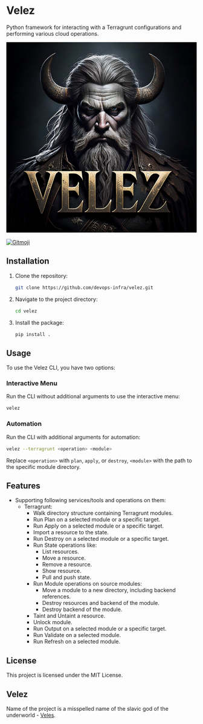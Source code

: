 # Velez

Python framework for interacting with a Terragrunt configurations and performing various cloud operations.

![Velez](velez.jpg)

<a href="https://gitmoji.dev">
  <img
    src="https://img.shields.io/badge/gitmoji-%20😜%20😍-FFDD67.svg?style=flat-square"
    alt="Gitmoji"
  />
</a>

## Installation

1. Clone the repository:
    ```sh
    git clone https://github.com/devops-infra/velez.git
    ```
2. Navigate to the project directory:
    ```sh
    cd velez
    ```
3. Install the package:
    ```sh
    pip install .
    ```


## Usage

To use the Velez CLI, you have two options:

### Interactive Menu

Run the CLI without additional arguments to use the interactive menu:

```sh
velez
```

### Automation

Run the CLI with additional arguments for automation:

```sh
velez --terragrunt <operation> <module>
```

Replace `<operation>` with `plan`, `apply`, or `destroy`, `<module>` with the path to the specific module directory.


## Features

- Supporting following services/tools and operations on them:
  - Terragrunt: 
    - Walk directory structure containing Terragrunt modules.
    - Run Plan on a selected module or a specific target.
    - Run Apply on a selected module or a specific target.
    - Import a resource to the state.
    - Run Destroy on a selected module or a specific target.
    - Run State operations like:
      - List resources.
      - Move a resource.
      - Remove a resource.
      - Show resource.
      - Pull and push state.
    - Run Module operations on source modules:
      - Move a module to a new directory, including backend references.
      - Destroy resources and backend of the module.
      - Destroy backend of the module.
    - Taint and Untaint a resource.
    - Unlock module.
    - Run Output on a selected module or a specific target.
    - Run Validate on a selected module.
    - Run Refresh on a selected module.


## License

This project is licensed under the MIT License.


## Velez

Name of the project is a misspelled name of the slavic god of the underworld - [Veles](https://en.wikipedia.org/wiki/Veles_(god)).
